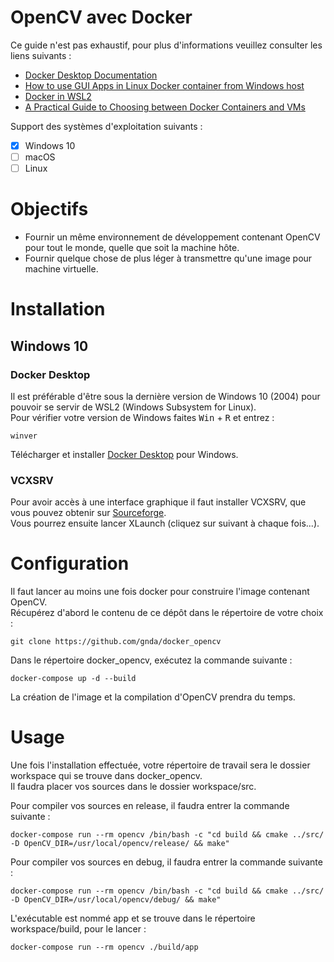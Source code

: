 # OpenCV avec Docker

Ce guide n'est pas exhaustif, pour plus d'informations veuillez consulter les liens suivants :
- [Docker Desktop Documentation](https://docs.docker.com/desktop/)
- [How to use GUI Apps in Linux Docker container from Windows host](https://medium.com/@potatowagon/how-to-use-gui-apps-in-linux-docker-container-from-windows-host-485d3e1c64a3)
- [Docker in WSL2](https://code.visualstudio.com/blogs/2020/03/02/docker-in-wsl2)
- [A Practical Guide to Choosing between Docker Containers and VMs](https://www.weave.works/blog/a-practical-guide-to-choosing-between-docker-containers-and-vms)

Support des systèmes d'exploitation suivants :

- [x] Windows 10
- [ ] macOS
- [ ] Linux

# Objectifs

- Fournir un même environnement de développement contenant OpenCV pour tout le monde, quelle que soit la machine hôte.
- Fournir quelque chose de plus léger à transmettre qu'une image pour machine virtuelle.

# Installation

## Windows 10

### Docker Desktop

Il est préférable d'être sous la dernière version de Windows 10 (2004) pour pouvoir se servir de WSL2 (Windows Subsystem for Linux).\
Pour vérifier votre version de Windows faites <kbd>Win</kbd> + <kbd>R</kbd> et entrez :
```
winver
```
Télécharger et installer [Docker Desktop](https://www.docker.com/products/docker-desktop) pour Windows.

### VCXSRV

Pour avoir accès à une interface graphique il faut installer VCXSRV, que vous pouvez obtenir sur [Sourceforge](https://sourceforge.net/projects/vcxsrv/).\
Vous pourrez ensuite lancer XLaunch (cliquez sur suivant à chaque fois...).

# Configuration

Il faut lancer au moins une fois docker pour construire l'image contenant OpenCV.\
Récupérez d'abord le contenu de ce dépôt dans le répertoire de votre choix :

```
git clone https://github.com/gnda/docker_opencv
```

Dans le répertoire docker_opencv, exécutez la commande suivante :

```
docker-compose up -d --build
```

La création de l'image et la compilation d'OpenCV prendra du temps.

# Usage

Une fois l'installation effectuée, votre répertoire de travail sera le dossier workspace qui se trouve dans docker_opencv.\
Il faudra placer vos sources dans le dossier workspace/src.

Pour compiler vos sources en release, il faudra entrer la commande suivante :

```
docker-compose run --rm opencv /bin/bash -c "cd build && cmake ../src/ -D OpenCV_DIR=/usr/local/opencv/release/ && make"
```

Pour compiler vos sources en debug, il faudra entrer la commande suivante :

```
docker-compose run --rm opencv /bin/bash -c "cd build && cmake ../src/ -D OpenCV_DIR=/usr/local/opencv/debug/ && make"
```

L'exécutable est nommé app et se trouve dans le répertoire workspace/build, pour le lancer :

```
docker-compose run --rm opencv ./build/app
```